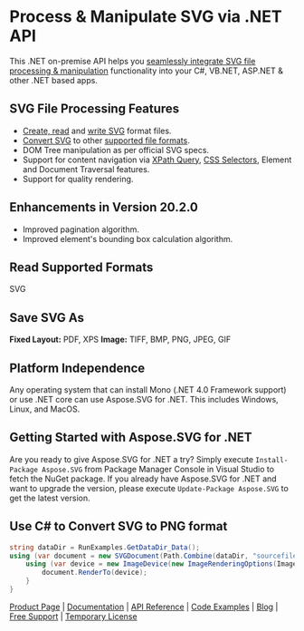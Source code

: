 # Process & Manipulate SVG via .NET API

This .NET on-premise API helps you [seamlessly integrate SVG file processing & manipulation](https://products.aspose.com/svg/net) functionality into your C#, VB.NET, ASP.NET & other .NET based apps.

## SVG File Processing Features

- [Create, read](https://docs.aspose.com/display/svgnet/Create+and+Read+SVG+Documents) and [write SVG](https://docs.aspose.com/display/svgnet/Save+SVG+Files) format files.
- [Convert SVG](https://docs.aspose.com/display/svgnet/How+to+Convert+SVG+Files) to other [supported file formats](https://docs.aspose.com/display/svgnet/Supported+File+Formats).
- DOM Tree manipulation as per official SVG specs.
- Support for content navigation via [XPath Query](https://docs.aspose.com/display/svgnet/Traverse+SVG+DOM#TraverseSVGDOM-UsingXPathQuery), [CSS Selectors](https://docs.aspose.com/display/svgnet/Traverse+SVG+DOM#TraverseSVGDOM-UsingCSSSelector), Element and Document Traversal features.
- Support for quality rendering.

## Enhancements in Version 20.2.0

- Improved pagination algorithm.
- Improved element's bounding box calculation algorithm.

## Read Supported Formats

SVG

## Save SVG As

**Fixed Layout:** PDF, XPS
**Image:** TIFF, BMP, PNG, JPEG, GIF

## Platform Independence

Any operating system that can install Mono (.NET 4.0 Framework support) or use .NET core can use Aspose.SVG for .NET. This includes Windows, Linux, and MacOS.

## Getting Started with Aspose.SVG for .NET

Are you ready to give Aspose.SVG for .NET a try? Simply execute `Install-Package Aspose.SVG` from Package Manager Console in Visual Studio to fetch the NuGet package. If you already have Aspose.SVG for .NET and want to upgrade the version, please execute `Update-Package Aspose.SVG` to get the latest version.

## Use C# to Convert SVG to PNG format

```csharp
string dataDir = RunExamples.GetDataDir_Data();
using (var document = new SVGDocument(Path.Combine(dataDir, "sourcefile.svg"))){
    using (var device = new ImageDevice(new ImageRenderingOptions(ImageFormat.Png), dataDir + "targetfile.png")){
        document.RenderTo(device);
    }
}
```

[Product Page](https://products.aspose.com/svg/net) | [Documentation](https://docs.aspose.com/display/svgnet/Home) | [API Reference](https://apireference.aspose.com/net/svg) | [Code Examples](https://github.com/aspose-svg/Aspose.SVG-for-.NET) | [Blog](https://blog.aspose.com/category/svg/) | [Free Support](https://forum.aspose.com/c/svg) |  [Temporary License](https://purchase.aspose.com/temporary-license)
